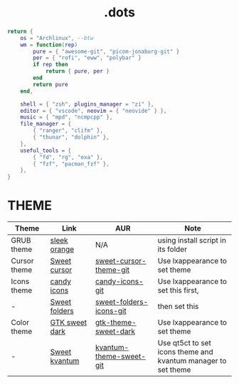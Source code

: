 # <center>.dots</center>
```lua
return {
	os = "Archlinux", --btw
	wm = function(rep)
		pure = { "awesome-git", "picom-jonaburg-git" }
		per = { "rofi", "eww", "polybar" }
		if rep then
			return { pure, per }
		end
		return pure
	end,

	shell = { "zsh", plugins_manager = "zi" },
	editor = { "vscode", neovim = { "neovide" } },
	music = { "mpd", "ncmpcpp" },
	file_manager = {
		{ "ranger", "clifm" },
		{ "thunar", "dolphin" },
	},
	useful_tools = {
		{ "fd", "rg", "exa" },
		{ "fzf", "pacman_fzf" },
	},
}
```

# THEME
| Theme        | Link                                                    | AUR                                                                                   | Note                                                              |
|--------------|---------------------------------------------------------|---------------------------------------------------------------------------------------|-------------------------------------------------------------------|
| GRUB theme   | [sleek orange](https://www.gnome-look.org/p/1414997/)   | N/A                                                                                   | using install script in its folder                                |
| Cursor theme | [Sweet cursor](https://www.gnome-look.org/p/1393084/)   | [sweet-cursor-theme-git](https://aur.archlinux.org/packages/sweet-cursor-theme-git)   | Use lxappearance to set theme                                     |
| Icons theme  | [candy icons](https://www.gnome-look.org/p/1305251/)    | [candy-icons-git](https://aur.archlinux.org/packages/candy-icons-git)                 | Use lxappearance to set this first,                               |
| -            | [Sweet folders](https://www.gnome-look.org/p/1284047/)  | [sweet-folders-icons-git](https://aur.archlinux.org/packages/sweet-folders-icons-git) | then set this                                                     |
| Color theme  | [GTK sweet dark](https://www.gnome-look.org/p/1253385/) | [gtk-theme-sweet-dark](https://aur.archlinux.org/packages/sweet-gtk-theme-dark)       | Use lxappearance to set theme                                     |
| -            | [Sweet kvantum](https://store.kde.org/p/1294013/)       | [kvantum-theme-sweet-git](https://aur.archlinux.org/packages/kvantum-theme-sweet-git) | Use qt5ct to set icons theme and <br>kvantum manager to set theme |
